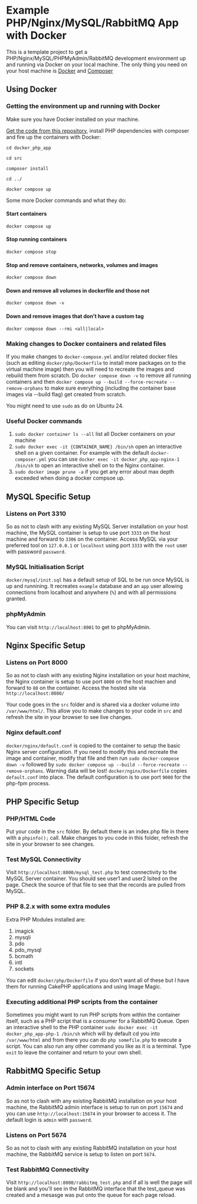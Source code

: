 # Example PHP/Nginx/MySQL/RabbitMQ App with Docker
This is a template project to get a PHP/Nginx/MySQL/PHPMyAdmin/RabbitMQ development environment up and running via Docker on your local machine. The only thing you need on your host machine is [Docker](https://www.docker.com) and [Composer](https://getcomposer.org)

## Using Docker

### Getting the environment up and running with Docker
Make sure you have Docker installed on your machine.

[Get the code from this repository](https://github.com/matthewdeaves/docker_php_app/archive/refs/heads/main.zip), install PHP dependencies with composer and fire up the containers with Docker:

```
cd docker_php_app

cd src

composer install

cd ../

docker compose up
```

Some more Docker commands and what they do:

#### Start containers 
`docker compose up`

#### Stop running containers
`docker compose stop`

#### Stop and remove containers, networks, volumes and images
`docker compose down`

#### Down and remove all volumes in dockerfile and those not
`docker compose down -v`

#### Down and remove images that don't have a custom tag
`docker compose down --rmi <all|local>`

### Making changes to Docker containers and related files
If you make changes to `docker-compose.yml` and/or related docker files (such as editing `docker/php/Dockerfile` to install more packages on to the virtual machine image) then you will need to recreate the images and rebuild them from scratch. Do `docker compose down -v` to remove all running containers and then `docker compose up --build --force-recreate --remove-orphans` to make sure everything (including the container base images via --build flag) get created from scratch.

You might need to use `sudo` as do on Ubuntu 24.

### Useful Docker commands
1. `sudo docker container ls --all` list all Docker containers on your machine
2. `sudo docker exec -it {CONTAINER_NAME} /bin/sh` open an interactive shell on a given container. For example with the default `docker-composer.yml` you can use `docker exec -it docker_php_app-nginx-1 /bin/sh` to open an interactive shell on to the Nginx container.
3. `sudo docker image prune -a` if you get any error about max depth exceeded when doing a docker compsoe up.

## MySQL Specific Setup

### Listens on Port 3310
So as not to clash with any existing MySQL Server installation on your host machine, the MySQL container is setup to use port `3333` on the host machine and forward to `3306` on the container. Access MySQL via your preferred tool on `127.0.0.1` or `localhost` using port `3333` with the `root` user with password `password`.

### MySQL Initialisation Script
`docker/mysql/init.sql` has a default setup of SQL to be run once MySQL is up and runnining. It recreates `example` database and an `app` user allowing connections from localhost and anywhere (`%`) and with all permissions granted.

### phpMyAdmin

You can visit `http://localhost:8001` to get to phpMyAdmin.

## Nginx Specific Setup

### Listens on Port 8000
So as not to clash with any existing Nginx  installation on your host machine, the Nginx container is setup to use port `8000` on the host machien and forward to `80` on the container. Access the hosted site via `http://localhost:8080/`

Your code goes in the `src` folder and is shared via a docker volume into `/var/www/html/`. This allow you to make changes to your code in `src` and refresh the site in your browser to see live changes.

### Nginx default.conf
`docker/nginx/default.conf` is copied to the container to setup the basic Nginx server configuration. If you need to modify this and recreate the image and container, modify that file and then run `sudo docker-compose down -v` followed by `sudo docker compose up --build --force-recreate --remove-orphans`. Warning data will be lost! `docker/nginx/Dockerfile` copies `default.conf` into place. The default configuration is to use port `9000` for the php-fpm process.

## PHP Specific Setup

### PHP/HTML Code
Put your code in the `src` folder. By default there is an index.php file in there with a `phpinfo();` call. Make changes to you code in this folder, refresh the site in your browser to see changes.

### Test MySQL Connectivity

Visit `http://localhost:8000/mysql_test.php` to test connectivity to the MySQL Server container. You should see user1 and user2 lsited on the page. Check the source of that file to see that the records are pulled from MySQL.

### PHP 8.2.x with some extra modules
Extra PHP Modules installed are:
1. imagick
2. mysqli 
3. pdo
4. pdo_mysql
5. bcmath
6. intl
7. sockets

You can edit `docker/php/Dockerfile` if you don't want all of these but I have them for running CakePHP applications and using Image Magic.

### Executing additional PHP scripts from the container
Sometimes you might want to run PHP scripts from within the container itself, such as a PHP script that is a consumer for a RabbitMQ Queue. Open an interactive shell to the PHP container `sudo docker exec -it docker_php_app-php-1 /bin/sh` which will by default cd you into `/var/www/html` and from there you can do `php somefile.php` to execute a script. You can also run any other command you like as it is a terminal. Type `exit` to leave the container and return to your own shell.

## RabbitMQ Specific Setup

### Admin interface on Port 15674
So as not to clash with any existing RabbitMQ installation on your host machine, the RabbitMQ admin interface is setup to run on port `15674` and you can use `http://localhost:15674` in your browser to access it. The default login is `admin` with `password`. 

### Listens on Port 5674
So as not to clash with any existing RabbitMQ installation on your host machine, the RabbitMQ service is setup to listen on port `5674`.

### Test RabbitMQ Connectivity
Visit `http://localhost:8000/rabbitmq_test.php` and if all is well the page will be blank and you'll see in the RabbitMQ interface that the test_queue was created and a mesasge was put onto the queue for each page reload.
